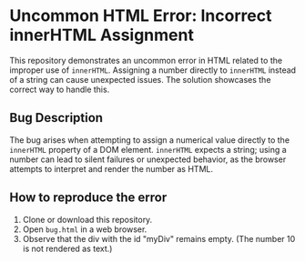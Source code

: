 # Uncommon HTML Error: Incorrect innerHTML Assignment

This repository demonstrates an uncommon error in HTML related to the improper use of `innerHTML`.  Assigning a number directly to `innerHTML` instead of a string can cause unexpected issues. The solution showcases the correct way to handle this.

## Bug Description
The bug arises when attempting to assign a numerical value directly to the `innerHTML` property of a DOM element.  `innerHTML` expects a string; using a number can lead to silent failures or unexpected behavior, as the browser attempts to interpret and render the number as HTML.

## How to reproduce the error
1. Clone or download this repository.
2. Open `bug.html` in a web browser.
3. Observe that the div with the id "myDiv" remains empty. (The number 10 is not rendered as text.)